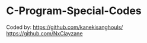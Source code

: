 # C-Program-Special-Codes
Coded by: 
https://github.com/kanekisanghouls/
https://github.com/NxClayzane
